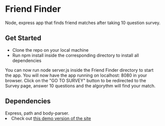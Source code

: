 # Friend Finder

Node, express app that finds friend matches after taking 10 question survey.

<h2>Get Started</h2>
<ul>
<li>Clone the repo on your local machine</li>
<li>Run npm install inside the corresponding directory to install all dependencies</li>
</ul>
You can now run node server.js inside the Friend Finder directory to start the app. You will now have the app running on localhost: 8080 in your browser. Click on the "GO TO SURVEY" button to be redirected to the Survey page, answer 10 questions and the algorythm will find your match.

<h2>Dependencies</h2>
Express, path and body-parser.

<br>
<li>Check out <a href = "https://warm-headland-58753.herokuapp.com/" target = "_blank">this demo version of the site</a></li>

